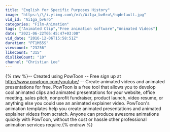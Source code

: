 ```yaml
---
title: "English for Specific Purposes History"
image: "https:\/\/i.ytimg.com\/vi\/Ai1ga_bv6ro\/hqdefault.jpg"
vid_id: "Ai1ga_bv6ro"
categories: "Film-Animation"
tags: ["Animated Clip","Free animation software","Animated Videos"]
date: "2021-06-22T05:45:47+03:00"
vid_date: "2016-12-06T15:58:51Z"
duration: "PT1M55S"
viewcount: "23256"
likeCount: "315"
dislikeCount: "10"
channel: "Christian Lee"
---
```

{% raw %}-- Created using PowToon -- Free sign up at <a rel="nofollow" target="blank" href="http://www.powtoon.com/youtube/">http://www.powtoon.com/youtube/</a> -- Create animated videos and animated presentations for free.  PowToon is a free tool that allows you to develop cool animated clips and animated presentations for your website, office meeting, sales pitch, nonprofit fundraiser, product launch, video resume, or anything else you could use an animated explainer video. PowToon's animation templates help you create animated presentations and animated explainer videos from scratch.  Anyone can produce awesome animations quickly with PowToon, without the cost or hassle other professional animation services require.{% endraw %}
